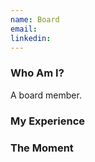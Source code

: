 ```yaml
---
name: Board
email: 
linkedin: 
---
```

### Who Am I?
A board member.

### My Experience

### The Moment
